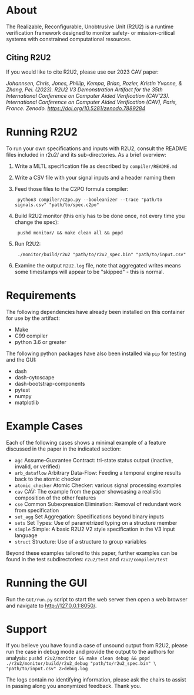 
# About
The Realizable, Reconfigurable, Unobtrusive Unit (R2U2) is a runtime verification
framework designed to monitor safety- or mission-critical systems with
constrained computational resources. 

## Citing R2U2

If you would like to cite R2U2, please use our 2023 CAV paper: 

*Johannsen, Chris, Jones, Phillip, Kempa, Brian, Rozier, Kristin Yvonne, & Zhang, Pei. (2023). R2U2 V3 Demonstration Artifact for the 35th International Conference on Computer Aided Verification (CAV'23). International Conference on Computer Aided Verification (CAV), Paris, France. Zenodo. https://doi.org/10.5281/zenodo.7889284*

# Running R2U2

To run your own specifications and inputs with R2U2, consult the README files
included in r2u2/ and its sub-directories. As a brief overview:

1) Write a MLTL specification file as described by `compiler/README.md`

2) Write a CSV file with your signal inputs and a header naming them

3) Feed those files to the C2PO formula compiler:
        
        python3 compiler/c2po.py --booleanizer --trace "path/to signals.csv" "path/to/spec.c2po" 

4) Build R2U2 monitor (this only has to be done once, not every time you 
   change the spec):
    
        pushd monitor/ && make clean all && popd

5) Run R2U2:
    
        ./monitor/build/r2u2 "path/to/r2u2_spec.bin" "path/to/input.csv"

5) Examine the output `R2U2.log` file, note that aggregated writes means some
timestamps will appear to be "skipped" - this is normal.

# Requirements 

The following dependencies have already been installed on this
container for use by the artifact: 
- Make 
- C99 compiler 
- python 3.6 or greater

The following python packages have also been installed via `pip` for testing and
the GUI: 
- dash 
- dash-cytoscape 
- dash-bootstrap-components 
- pytest 
- numpy 
- matplotlib

# Example Cases

Each of the following cases shows a minimal example of a feature discussed in
the paper in the indicated section:
- `agc`         Assume-Guarantee Contract: tri-state status 
                              output (inactive, invalid, or verified)
- `arb_dataflow`    Arbitrary Data-Flow: Feeding a temporal engine 
                            results back to the atomic checker
- `atomic_checker`  Atomic Checker: various signal processing examples
- `cav`             CAV: The example from the paper showcasing a 
                              realistic composition of the other features
- `cse`             Common Subexpression Elimination: Removal of 
                              redundant work from specification
- `set_agg`          Set Aggregation: Specifications beyond binary 
                              inputs
- `sets`            Set Types: Use of parametrized typing on a 
                              structure member
- `simple`          Simple: A basic R2U2 V2 style specification in the 
                            V3 input language
- `struct`          Structure: Use of a structure to group variables

Beyond these examples tailored to this paper, further examples can be found in
the test subdirectories: `r2u2/test` and `r2u2/compiler/test`

# Running the GUI

Run the `GUI/run.py` script to start the web server then open a web browser and navigate to
http://127.0.0.1:8050/.

# Support 

If you believe you have found a case of unsound output from R2U2,
please run the case in debug mode and provide the output to the authors for
analysis: 
    `pushd r2u2/monitor && make clean debug && popd`
    `./r2u2/monitor/build/r2u2_debug "path/to/r2u2_spec.bin" \
        "path/to/input.csv" 2>debug.log` 

The logs contain no identifying information, please ask the chairs to assist in
passing along you anonymized feedback. Thank you.